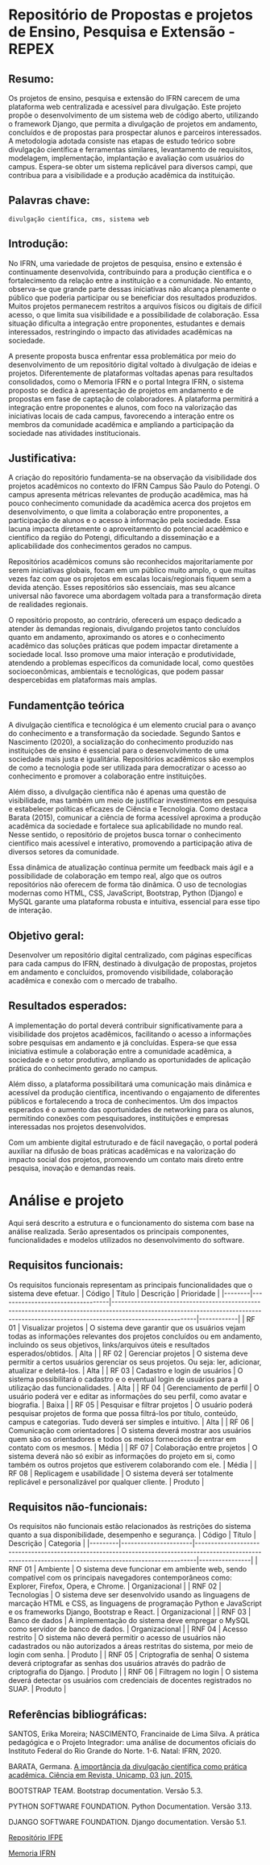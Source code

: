 # Repositório de Propostas e projetos de Ensino, Pesquisa e Extensão - REPEX

## Resumo:
Os projetos de ensino, pesquisa e extensão do IFRN carecem de uma plataforma web centralizada e acessível para divulgação. Este projeto propõe o desenvolvimento de um sistema web de código aberto, utilizando o framework Django, que permita a divulgação de projetos em andamento, concluídos e de propostas para prospectar alunos e parceiros interessados. A metodologia adotada consiste nas etapas de estudo teórico sobre divulgação científica e ferramentas similares, levantamento de requisitos, modelagem, implementação, implantação e avaliação com usuários do campus. Espera-se obter um sistema replicável para diversos campi, que contribua para a visibilidade e a produção acadêmica da instituição.

## Palavras chave:
    divulgação científica, cms, sistema web

## Introdução:
No IFRN, uma variedade de projetos de pesquisa, ensino e extensão é continuamente desenvolvida, contribuindo para a produção científica e o fortalecimento da relação entre a instituição e a comunidade. No entanto, observa-se que grande parte dessas iniciativas não alcança plenamente o público que poderia participar ou se beneficiar dos resultados produzidos. Muitos projetos permanecem restritos a arquivos físicos ou digitais de difícil acesso, o que limita sua visibilidade e a possibilidade de colaboração. Essa situação dificulta a integração entre proponentes, estudantes e demais interessados, restringindo o impacto das atividades acadêmicas na sociedade.

A presente proposta busca enfrentar essa problemática por meio do desenvolvimento de um repositório digital voltado à divulgação de ideias e projetos. Diferentemente de plataformas voltadas apenas para resultados consolidados, como o Memoria IFRN e o portal Integra IFRN, o sistema proposto se dedica à apresentação de projetos em andamento e de propostas em fase de captação de colaboradores. A plataforma permitirá a integração entre proponentes e alunos, com foco na valorização das iniciativas locais de cada campus, favorecendo a interação entre os membros da comunidade acadêmica e ampliando a participação da sociedade nas atividades institucionais.

## Justificativa:
A criação do repositório fundamenta-se na observação da visibilidade dos projetos acadêmicos no contexto do IFRN Campus São Paulo do Potengi. O campus apresenta métricas relevantes de produção acadêmica, mas há pouco conhecimento comunidade da acadêmica acerca dos projetos em desenvolvimento, o que limita a colaboração entre proponentes, a participação de alunos e o acesso à informação pela sociedade. Essa lacuna impacta diretamente o aproveitamento do potencial acadêmico e científico da região do Potengi, dificultando a disseminação e a aplicabilidade dos conhecimentos gerados no campus.

Repositórios acadêmicos comuns são reconhecidos majoritariamente por serem iniciativas globais, focam em um público muito amplo, o que muitas vezes faz com que os projetos em escalas locais/regionais fiquem sem a devida atenção. Esses repositórios são essenciais, mas seu alcance universal não favorece uma abordagem voltada para a transformação direta de realidades regionais.

O repositório proposto, ao contrário, oferecerá um espaço dedicado a atender às demandas regionais, divulgando projetos tanto concluídos quanto em andamento, aproximando os atores e o conhecimento acadêmico das soluções práticas que podem impactar diretamente a sociedade local. Isso promove uma maior interação e produtividade, atendendo a problemas específicos da comunidade local, como questões socioeconômicas, ambientais e tecnológicas, que podem passar despercebidas em plataformas mais amplas.

## Fundamentção teórica
A divulgação científica e tecnológica é um elemento crucial para o avanço do conhecimento e a transformação da sociedade. Segundo Santos e Nascimento (2020), a socialização do conhecimento produzido nas instituições de ensino é essencial para o desenvolvimento de uma sociedade mais justa e igualitária. Repositórios acadêmicos são exemplos de como a tecnologia pode ser utilizada para democratizar o acesso ao conhecimento e promover a colaboração entre instituições.

Além disso, a divulgação científica não é apenas uma questão de visibilidade, mas também um meio de justificar investimentos em pesquisa e estabelecer políticas eficazes de Ciência e Tecnologia. Como destaca Barata (2015), comunicar a ciência de forma acessível aproxima a produção acadêmica da sociedade e fortalece sua aplicabilidade no mundo real. Nesse sentido, o repositório de projetos busca tornar o conhecimento científico mais acessível e interativo, promovendo a participação ativa de diversos setores da comunidade.

Essa dinâmica de atualização contínua permite um feedback mais ágil e a possibilidade de colaboração em tempo real, algo que os outros repositórios não oferecem de forma tão dinâmica. O uso de tecnologias modernas como HTML, CSS, JavaScript, Bootstrap, Python (Django) e MySQL garante uma plataforma robusta e intuitiva, essencial para esse tipo de interação.

## Objetivo geral:
Desenvolver um repositório digital centralizado, com páginas específicas para cada campus do IFRN, destinado à divulgação de propostas, projetos em andamento e concluídos, promovendo visibilidade, colaboração acadêmica e conexão com o mercado de trabalho.

## Resultados esperados:
A implementação do portal deverá contribuir significativamente para a visibilidade dos projetos acadêmicos, facilitando o acesso a informações sobre pesquisas em andamento e já concluídas. Espera-se que essa iniciativa estimule a colaboração entre a comunidade acadêmica, a sociedade e o setor produtivo, ampliando as oportunidades de aplicação prática do conhecimento gerado no campus.

Além disso, a plataforma possibilitará uma comunicação mais dinâmica e acessível da 
produção científica, incentivando o engajamento de diferentes públicos e fortalecendo a troca de conhecimentos. Um dos impactos esperados é o aumento das oportunidades de networking para os alunos, permitindo conexões com pesquisadores, instituições e empresas interessadas nos projetos desenvolvidos.

Com um ambiente digital estruturado e de fácil navegação, o portal poderá auxiliar na difusão de boas práticas acadêmicas e na valorização do impacto social dos projetos, promovendo um contato mais direto entre pesquisa, inovação e demandas reais.

# Análise e projeto
Aqui será descrito a estrutura e o funcionamento do sistema com base na análise realizada. Serão apresentados os principais componentes, funcionalidades e modelos utilizados no desenvolvimento do software.

## Requisitos funcionais:
Os requisitos funcionais representam as principais funcionalidades que o sistema deve efetuar.
| Código | Título                          | Descrição                                                                                                                                                                          | Prioridade |
|--------|----------------------------------|--------------------------------------------------------------------------------------------------------------------------------------------------------------------------------------|------------|
| RF 01 | Visualizar projetos             | O sistema deve garantir que os usuários vejam todas as informações relevantes dos projetos concluídos ou em andamento, incluindo os seus objetivos, links/arquivos úteis e resultados esperados/obtidos. | Alta       |
| RF 02 | Gerenciar projetos              | O sistema deve permitir a certos usuários gerenciar os seus projetos. Ou seja: ler, adicionar, atualizar e deletá-los.                                                             | Alta       |
| RF 03 | Cadastro e login de usuários    | O sistema possibilitará o cadastro e o eventual login de usuários para a utilização das funcionalidades.                                                                            | Alta       |
| RF 04 | Gerenciamento de perfil         | O usuário poderá ver e editar as informações do seu perfil, como avatar e biografia.                                                                                                | Baixa      |
| RF 05 | Pesquisar e filtrar projetos    | O usuário poderá pesquisar projetos de forma que possa filtrá-los por título, conteúdo, campus e categorias. Tudo deverá ser simples e intuitivo.                                   | Alta       |
| RF 06 | Comunicação com orientadores    | O sistema deverá mostrar aos usuários quem são os orientadores e todos os meios fornecidos de entrar em contato com os mesmos.                                                      | Média      |
| RF 07 | Colaboração entre projetos      | O sistema deverá não só exibir as informações do projeto em si, como também os outros projetos que estiverem colaborando com ele.                                                   | Média      |
| RF 08 | Replicagem e usabilidade        | O sistema deverá ser totalmente replicável e personalizável por qualquer cliente.                                                                                                   | Produto    |


## Requisitos não-funcionais:
Os requisitos não funcionais estão relacionados às restrições do sistema quanto a sua disponibilidade, desempenho e segurança.
| Código  | Título               | Descrição                                                                                                                                                  | Categoria      |
|---------|----------------------|------------------------------------------------------------------------------------------------------------------------------------------------------------|----------------|
| RNF 01 | Ambiente             | O sistema deve funcionar em ambiente web, sendo compatível com os principais navegadores contemporâneos como: Explorer, Firefox, Opera, e Chrome.         | Organizacional |
| RNF 02 | Tecnologias          | O sistema deve ser desenvolvido usando as linguagens de marcação HTML e CSS, as linguagens de programação Python e JavaScript e os frameworks Django, Bootstrap e React. | Organizacional |
| RNF 03 | Banco de dados       | A implementação do sistema deve empregar o MySQL como servidor de banco de dados.                                                                         | Organizacional |
| RNF 04 | Acesso restrito      | O sistema não deverá permitir o acesso de usuários não cadastrados ou não autorizados a áreas restritas do sistema, por meio de login com senha.         | Produto        |
| RNF 05 | Criptografia de senha| O sistema deverá criptografar as senhas dos usuários através do padrão de criptografia do Django.                                                         | Produto        |
| RNF 06 | Filtragem no login   | O sistema deverá detectar os usuários com credenciais de docentes registrados no SUAP.                                                                    | Produto        |


## Referências bibliográficas:
SANTOS, Erika Moreira; NASCIMENTO, Francinaide de Lima Silva. A prática pedagógica e o Projeto Integrador: uma análise de documentos oficiais do Instituto Federal do Rio Grande do Norte. 1-6. Natal: IFRN, 2020.

BARATA, Germana. [A importância da divulgação científica como prática acadêmica. Ciência em Revista, Unicamp, 03 jun. 2015.](https://www.blogs.unicamp.br/cienciaemrevista/2015/06/03/a-importancia-da-divulgacao-cientifica-como-pratica-academica/)

BOOTSTRAP TEAM. Bootstrap documentation. Versão 5.3.

PYTHON SOFTWARE FOUNDATION. Python Documentation. Versão 3.13.

DJANGO SOFTWARE FOUNDATION. Django documentation. Versão 5.1.

[Repositório IFPE](https://repositorio.ifpe.edu.br/xmlui/)

[Memoria IFRN](https://memoria.ifrn.edu.br/)
